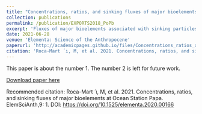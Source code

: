 ```yaml
---
title: "Concentrations, ratios, and sinking fluxes of major bioelements at Ocean Station Papa"
collection: publications
permalink: /publication/EXPORTS2018_PoPb
excerpt: 'Fluxes of major bioelements associated with sinking particles were quantified in late summer 2018 as part of the EXport Processes in the Ocean from RemoTe Sensing (EXPORTS) field campaign near Ocean Station Papa in the subarctic northeast Pacific. The thorium-234 method was used in conjunction with size-fractionated (1–5, 5–51, and >51 mm) concentrations of particulate nitrogen (PN), total particulate phosphorus (TPP), biogenic silica (bSi), and particulate inorganic carbon (PIC) collected using large volume filtration via in situ pumps. We build upon recent work quantifying POC fluxes during EXPORTS. Similar remineralization length scales were observed for both POC and PN across all particle size classes from depths of 50–500 m. Unlike bSi and PIC, the soft tissue–associated POC, PN, and TPP fluxes strongly attenuated from 50 m to the base of the euphotic zone (approximately 120 m). Cruise-average thorium-234-derived fluxes (mmol m–2 d–1) at 120 m were 1.7 + 0.6 for POC, 0.22 + 0.07 for PN, 0.019 + 0.007 for TPP, 0.69 + 0.26 for bSi, and 0.055 + 0.022 for PIC. These bioelement fluxes were similar to previous observations at this site, with the exception of PIC, which was 1 to 2 orders of magnitude lower. Transfer efficiencies within the upper twilight zone (flux 220 m/flux 120 m) were highest for PIC (84%) and bSi (79%), followed by POC (61%), PN (58%), and TPP (49%). These differences indicate preferential remineralization of TPP relative to POC or PN and larger losses of soft tissue relative to biominerals in sinking particles below the euphotic zone. Comprehensive characterization of the particulate bioelement fluxes obtained here will support future efforts linking phytoplankton community composition and food-web dynamics to the composition, magnitude, and attenuation of material that sinks to deeper waters.'
date: 2021-06-28
venue: 'Elementa: Science of the Anthropocene'
paperurl: 'http://academicpages.github.io/files/Concentrations_ratios_and_sinking_fluxes_of_major_.pdf'
citation: 'Roca-Mart ́ ı, M, et al. 2021. Concentrations, ratios, and sinking fluxes of major bioelements at Ocean Station Papa. ElemSciAnth,9: 1. DOI: https://doi.org/10.1525/elementa.2020.00166'
---
```

This paper is about the number 1. The number 2 is left for future work.

[Download paper here](http://abigale-wyatt/.github.io/files/Concentrations_ratios_and_sinking_fluxes_of_major_.pdf)

Recommended citation: Roca-Mart ́ ı, M, et al. 2021. Concentrations, ratios, and sinking fluxes of major bioelements at Ocean Station Papa. ElemSciAnth,9: 1. DOI: https://doi.org/10.1525/elementa.2020.00166
